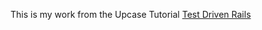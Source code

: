 This is my work from the Upcase Tutorial [Test Driven Rails](https://thoughtbot.com/upcase/test-driven-rails)